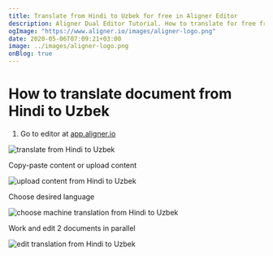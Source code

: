 ```yaml
---
title: Translate from Hindi to Uzbek for free in Aligner Editor
description: Aligner Dual Editor Tutorial. How to translate for free from Hindi to Uzbek. Aligner is multilingual document management platform. 
ogImage: "https://www.aligner.io/images/aligner-logo.png"
date: 2020-05-06T07:09:21+03:00
image: ../images/aligner-logo.png
onBlog: true
---
```


# How to translate document from Hindi to Uzbek

1. Go to editor at [app.aligner.io](https://app.aligner.io "Aligner App web page")

![translate from Hindi to Uzbek](../aligner-blank-editor.png "translate from Hindi to Uzbek")

Copy-paste content or upload content

![upload content from Hindi to Uzbek](../aligner-uploaded-document.png "upload content from Hindi to Uzbek")

Choose desired language

![choose machine translation from Hindi to Uzbek](../aligner-language-dropdown.png "choose machine translation from Hindi to Uzbek")

Work and edit 2 documents in parallel

![edit translation from Hindi to Uzbek](../aligner-double-sitded-editor.png "edit translation from Hindi to Uzbek")


